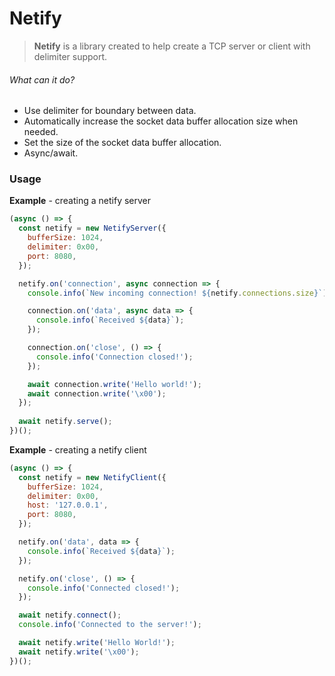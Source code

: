 # Netify

> <b>Netify</b> is a library created to help create a TCP server or client with delimiter support.

###### What can it do?

* Use delimiter for boundary between data.
* Automatically increase the socket data buffer allocation size when needed.
* Set the size of the socket data buffer allocation.
* Async/await.

### Usage

**Example** - creating a netify server

```js
(async () => {
  const netify = new NetifyServer({
    bufferSize: 1024,
    delimiter: 0x00,
    port: 8080,
  });

  netify.on('connection', async connection => {
    console.info(`New incoming connection! ${netify.connections.size}`);

    connection.on('data', async data => {
      console.info(`Received ${data}`);
    });

    connection.on('close', () => {
      console.info('Connection closed!');
    });

    await connection.write('Hello world!');
    await connection.write('\x00');
  });
  
  await netify.serve();
})();
```
**Example** - creating a netify client

```js
(async () => {
  const netify = new NetifyClient({
    bufferSize: 1024,
    delimiter: 0x00,
    host: '127.0.0.1',
    port: 8080,
  });

  netify.on('data', data => {
    console.info(`Received ${data}`);
  });

  netify.on('close', () => {
    console.info('Connected closed!');
  });

  await netify.connect();
  console.info('Connected to the server!');

  await netify.write('Hello World!');
  await netify.write('\x00');
})();
```